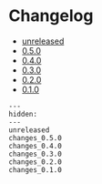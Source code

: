 # Changelog

* [unreleased](unreleased.md)
* [0.5.0](changes_0.5.0.md)
* [0.4.0](changes_0.4.0.md)
* [0.3.0](changes_0.3.0.md)
* [0.2.0](changes_0.2.0.md)
* [0.1.0](changes_0.1.0.md)


```{toctree}
---
hidden:
---
unreleased
changes_0.5.0
changes_0.4.0
changes_0.3.0
changes_0.2.0
changes_0.1.0
```
